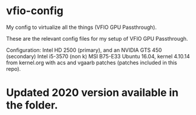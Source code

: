 # vfio-config
My config to virtualize all the things (VFIO GPU Passthrough).

These are the relevant config files for my setup of VFIO GPU Passthrough.

Configuration:
  Intel HD 2500 (primary), and an NVIDIA GTS 450 (secondary)
  Intel i5-3570 (non k)
  MSI B75-E33
  Ubuntu 16.04, kernel 4.10.14 from kernel.org with acs and vgaarb patches (patches included in this repo).


# Updated 2020 version available in the folder.
